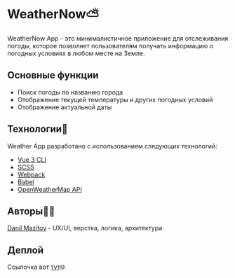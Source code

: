 # WeatherNow:partly_sunny:

WeatherNow App - это минималистичное приложение для отслеживания погоды, которое позволяет пользователям получать информацию о погодных условиях в любом месте на Земле. 

## Основные функции

- Поиск погоды по названию города
- Отображение текущей температуры и других погодных условий
- Отображение актуальной даты

## Технологии:hammer:

Weather App разработано с использованием следующих технологий:

- [Vue 3 CLI](https://v3.ru.vuejs.org/)
- [SCSS](https://sass-lang.com/)
- [Webpack](https://webpack.js.org/)
- [Babel](https://babeljs.io/)
- [OpenWeatherMap API](https://openweathermap.org/)

## Авторы:technologist:
[Danil Mazitov](https://github.com/pokaneprishel) - UX/UI, верстка, логика, архитектура.

## Деплой

Ссылочка вот [тут]():globe_with_meridians:	
